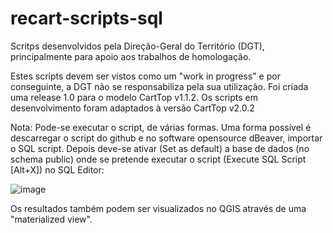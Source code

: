 # recart-scripts-sql
Scritps desenvolvidos pela Direção-Geral do Território (DGT), principalmente para apoio aos trabalhos de homologação.

Estes scripts devem ser vistos como um "work in progress" e por conseguinte, a DGT não se responsabiliza pela sua utilização.
Foi criada uma release 1.0 para o modelo CartTop v1.1.2. Os scripts em desenvolvimento foram adaptados à versão CartTop v2.0.2  

Nota: Pode-se executar o script, de várias formas. Uma forma possível é descarregar o script do github e no software opensource dBeaver, importar o SQL script. Depois deve-se ativar (Set as default) a base de dados (no schema public) onde se pretende executar o script (Execute SQL Script [Alt+X]) no SQL Editor:

![image](https://user-images.githubusercontent.com/46351849/168315052-7563be74-890d-4856-9050-c6945cace556.png)

Os resultados também podem ser visualizados no QGIS através de uma "materialized view".
